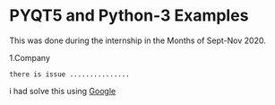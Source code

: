# **PYQT5 and Python-3 Examples**
 This was done during the internship in the Months of Sept-Nov 2020.

1.Company

    there is issue ...............
i had solve this using [Google](https://doc.qt.io/qt-5/layout.html)



